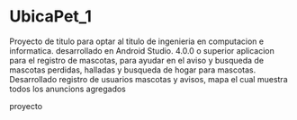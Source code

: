 UbicaPet_1
==========
Proyecto de titulo para optar al titulo de ingenieria en computacion e informatica.
desarrollado en Android Studio.
4.0.0 o superior
aplicacion para el registro de mascotas, para ayudar en el aviso y
busqueda de mascotas perdidas, halladas y busqueda de hogar para mascotas.
Desarrollado registro de usuarios mascotas y avisos, mapa el cual muestra todos los anuncions agregados

proyecto

